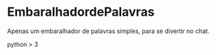 # EmbaralhadordePalavras
Apenas um embaralhador de palavras simples, para se divertir no chat.

python > 3 
